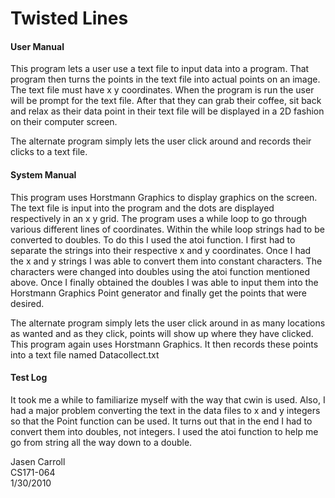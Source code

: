 # Twisted Lines

#### User Manual
	
This program lets a user use a text file to input data into a program. That program then turns the points in the text file into actual points on an image. The text file must have x y coordinates. When the program is run the user will be prompt for the text file. After that they can grab their coffee, sit back and relax as their data point in their text file will be displayed in a 2D fashion on their computer screen.

The alternate program simply lets the user click around and records their clicks to a text file. 
  

#### System Manual 

This program uses Horstmann Graphics to display graphics on the screen. The text file is input into the program and the dots are displayed respectively in an x y grid. The program uses a while loop to go through various different lines of coordinates. Within the while loop strings had to be converted to doubles. To do this I used the atoi function. I first had to separate the strings into their respective x and y coordinates. Once I had the x and y strings I was able to convert them into constant characters. The characters were changed into doubles using the atoi function mentioned above. Once I finally obtained the doubles I was able to input them into the Horstmann Graphics Point generator and finally get the points that were desired.

The alternate program simply lets the user click around in as many locations as wanted and as they click, points will show up where they have clicked. This program again uses Horstmann Graphics. It then records these points into a text file named Datacollect.txt


#### Test Log

It took me a while to familiarize myself with the way that cwin is used. Also, I had a major problem converting the text in the data files to x and y integers so that the Point function can be used. It turns out that in the end I had to convert them into doubles, not integers. I used the atoi function to help me go from string all the way down to a double.

Jasen Carroll\
CS171-064\
1/30/2010